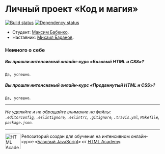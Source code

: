 # Личный проект «Код и магия»

[![Build status][travis-image]][travis-url]
[![Dependency status][dependency-image]][dependency-url]

* Студент: [Максим Бабенко](https://htmlacademy.ru/profile/id39987).
* Наставник: [Михаил Баранов](https://htmlacademy.ru/profile/id14760).

### Немного о себе

##### Вы прошли интенсивный онлайн-курс «Базовый HTML и CSS»?
`Да, успешно`.

##### Вы прошли интенсивный онлайн-курс «Продвинутый HTML и CSS»?
`Да, успешно`.

---

_Не удаляйте и не обращайте внимание на файлы:_<br>
_`.editorconfig`, `.eslintignore`, `.eslintrc`, `.gitignore`, `.travis.yml`, `Makefile`, `package.json`._

---

<a href="https://htmlacademy.ru/js_intensive"><img align="left" width="50" height="50" title="HTML Academy" src="https://up.htmlacademy.ru/static/img/intensive/javascript/logo-for-github.svg"></a>

Репозиторий создан для обучения на интенсивном онлайн-курсе «[Базовый JavaScript](https://htmlacademy.ru/js_intensive)» от [HTML Academy](https://htmlacademy.ru).

[travis-image]: https://travis-ci.org/js-htmlacademy/39987-code-and-magick.svg?branch=master
[travis-url]: https://travis-ci.org/js-htmlacademy/39987-code-and-magick
[dependency-image]: https://david-dm.org/js-htmlacademy/39987-code-and-magick.svg?style=flat-square
[dependency-url]: https://david-dm.org/js-htmlacademy/39987-code-and-magick
